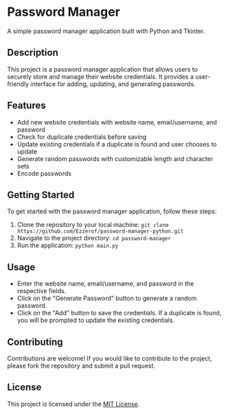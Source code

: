# Password Manager

A simple password manager application built with Python and Tkinter.

## Description

This project is a password manager application that allows users to securely store and manage their website credentials. It provides a user-friendly interface for adding, updating, and generating passwords.

## Features

- Add new website credentials with website name, email/username, and password
- Check for duplicate credentials before saving
- Update existing credentials if a duplicate is found and user chooses to update
- Generate random passwords with customizable length and character sets
- Encode passwords

## Getting Started

To get started with the password manager application, follow these steps:

1. Clone the repository to your local machine:
  `git clone https://github.com/Ezzerof/password-manager-python.git`
2. Navigate to the project directory:
`cd password-manager`
3. Run the application:
`python main.py`

## Usage

- Enter the website name, email/username, and password in the respective fields.
- Click on the "Generate Password" button to generate a random password.
- Click on the "Add" button to save the credentials. If a duplicate is found, you will be prompted to update the existing credentials.

## Contributing

Contributions are welcome! If you would like to contribute to the project, please fork the repository and submit a pull request.

## License

This project is licensed under the [MIT License](LICENSE).


